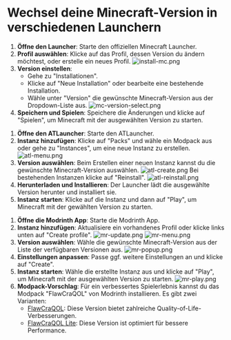 # Wechsel deine Minecraft-Version in verschiedenen Launchern

<tabs>
    <tab title="Offizieller Minecraft Launcher">
        <p>

1. **Öffne den Launcher**: Starte den offiziellen Minecraft Launcher.
2. **Profil auswählen**: Klicke auf das Profil, dessen Version du ändern möchtest, oder erstelle ein neues Profil.
![install-mc.png](install-mc.png)
3. **Version einstellen**:
   - Gehe zu "Installationen".
   - Klicke auf "Neue Installation" oder bearbeite eine bestehende Installation.
   - Wähle unter "Version" die gewünschte Minecraft-Version aus der Dropdown-Liste aus.
![mc-version-select.png](mc-version-select.png)
4. **Speichern und Spielen**: Speichere die Änderungen und klicke auf "Spielen", um Minecraft mit der ausgewählten Version zu starten.
</p>
    </tab>
    <tab title="ATLauncher">
         <p>

1. **Öffne den ATLauncher**: Starte den ATLauncher.
2. **Instanz hinzufügen**: Klicke auf "Packs" und wähle ein Modpack aus oder gehe zu "Instances", um eine neue Instanz zu erstellen.
![atl-menu.png](atl-menu.png)
3. **Version auswählen**: Beim Erstellen einer neuen Instanz kannst du die gewünschte Minecraft-Version auswählen.
![atl-create.png](atl-create.png)
Bei bestehenden Instanzen klicke auf "Reinstall".
![atl-reinstall.png](atl-reinstall.png)
4. **Herunterladen und Installieren**: Der Launcher lädt die ausgewählte Version herunter und installiert sie.
5. **Instanz starten**: Klicke auf die Instanz und dann auf "Play", um Minecraft mit der gewählten Version zu starten.
</p>
    </tab>
    <tab title="Modrinth App">
         <p>

1. **Öffne die Modrinth App**: Starte die Modrinth App.
2. **Instanz hinzufügen**: Aktualisiere ein vorhandenes Profil oder klicke links unten auf "Create profile".
![mr-update.png](mr-update.png)
![mr-menu.png](mr-menu.png)
3. **Version auswählen**: Wähle die gewünschte Minecraft-Version aus der Liste der verfügbaren Versionen aus.
![mr-popup.png](mr-popup.png)
4. **Einstellungen anpassen**: Passe ggf. weitere Einstellungen an und klicke auf "Create".
5. **Instanz starten**: Wähle die erstellte Instanz aus und klicke auf "Play", um Minecraft mit der ausgewählten Version zu starten.
![mr-play.png](mr-play.png)
6. **Modpack-Vorschlag**: Für ein verbessertes Spielerlebnis kannst du das Modpack "FlawCraQOL" von Modrinth installieren. Es gibt zwei Varianten:
   - [FlawCraQOL](https://modrinth.com/modpack/FlawCraQOL): Diese Version bietet zahlreiche Quality-of-Life-Verbesserungen.
   - [FlawCraQOL Lite](https://modrinth.com/modpack/FlawCraQOL-Lite): Diese Version ist optimiert für bessere Performance.

</p>
    </tab>
</tabs>